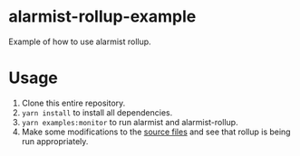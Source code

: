 # alarmist-rollup-example

Example of how to use alarmist rollup.

# Usage

1. Clone this entire repository.
2. `yarn install` to install all dependencies.
3. `yarn examples:monitor` to run alarmist and alarmist-rollup.
4. Make some modifications to the [source files](src/) and see that rollup is being run appropriately.
